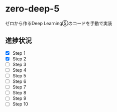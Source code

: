 # zero-deep-5
ゼロから作るDeep Learning⑤のコードを手動で実装

## 進捗状況
- [x] Step 1
- [x] Step 2
- [ ] Step 3
- [ ] Step 4
- [ ] Step 5
- [ ] Step 6
- [ ] Step 7
- [ ] Step 8
- [ ] Step 9
- [ ] Step 10